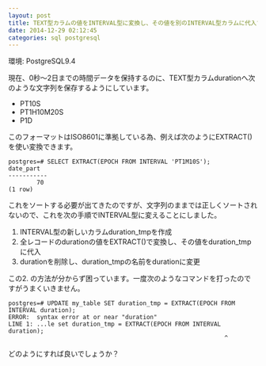 ```yaml
---
layout: post
title: TEXT型カラムの値をINTERVAL型に変換し、その値を別のINTERVAL型カラムに代入する方法
date: 2014-12-29 02:12:45
categories: sql postgresql
---
```

<!-- {% raw %} -->
<p>環境: PostgreSQL9.4</p>

<p>現在、0秒〜2日までの時間データを保持するのに、TEXT型カラムdurationへ次のような文字列を保存するようにしています。</p>

<ul>
<li>PT10S</li>
<li>PT1H10M20S</li>
<li>P1D</li>
</ul>

<p>このフォーマットはISO8601に準拠している為、例えば次のようにEXTRACT()を使い変換できます。</p>

<pre><code>postgres=# SELECT EXTRACT(EPOCH FROM INTERVAL 'PT1M10S');
date_part
-----------
        70
(1 row)
</code></pre>

<p>これをソートする必要が出てきたのですが、文字列のままでは正しくソートされないので、これを次の手順でINTERVAL型に変えることにしました。</p>

<ol>
<li>INTERVAL型の新しいカラムduration_tmpを作成</li>
<li>全レコードのdurationの値をEXTRACT()で変換し、その値をduration_tmpに代入</li>
<li>durationを削除し、duration_tmpの名前をdurationに変更</li>
</ol>

<p>この2. の方法が分からず困っています。一度次のようなコマンドを打ったのですがうまくいきません。</p>

<pre><code>postgres=# UPDATE my_table SET duration_tmp = EXTRACT(EPOCH FROM INTERVAL duration);
ERROR:  syntax error at or near "duration"
LINE 1: ...le set duration_tmp = EXTRACT(EPOCH FROM INTERVAL duration);
                                                             ^
</code></pre>

<p>どのようにすれば良いでしょうか？</p>
<!-- {% endraw %} -->
